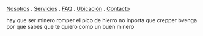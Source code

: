 [Nosotros](./nosotros.md) . [Servicios](./servicios.md) . [FAQ](FAQ.md) . [Ubicación](ubicacion.md) . [Contacto](./contacto.md)


hay que ser minero romper el pico de hierro no inporta que crepper bvenga por que sabes que te quiero como un buen minero
